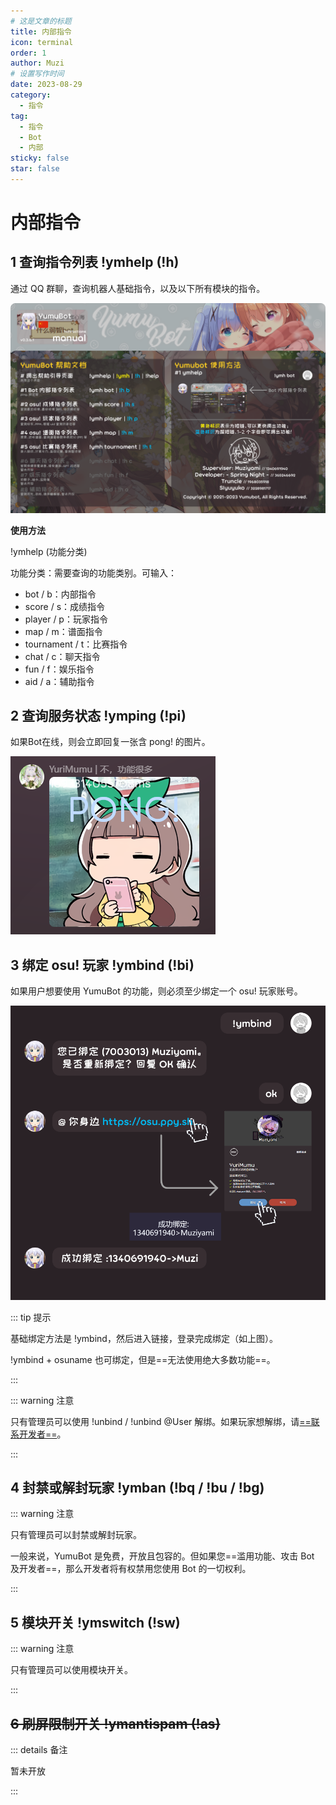 ```yaml
---
# 这是文章的标题
title: 内部指令
icon: terminal
order: 1
author: Muzi
# 设置写作时间
date: 2023-08-29
category:
  - 指令
tag:
  - 指令
  - Bot
  - 内部
sticky: false
star: false
---
```


# 内部指令

## 1 查询指令列表 !ymhelp (!h)

通过 QQ 群聊，查询机器人基础指令，以及以下所有模块的指令。

![指令列表](img/help-default.png)

**使用方法**

!ymhelp (功能分类)

功能分类：需要查询的功能类别。可输入：

- bot / b：内部指令
- score / s：成绩指令
- player / p：玩家指令
- map / m：谱面指令
- tournament / t：比赛指令
- chat / c：聊天指令
- fun / f：娱乐指令
- aid / a：辅助指令

## 2 查询服务状态 !ymping (!pi)

如果Bot在线，则会立即回复一张含 pong! 的图片。

![Bot 回复](img/bot-ping.png)

## 3 绑定 osu! 玩家 !ymbind (!bi)

如果用户想要使用 YumuBot 的功能，则必须至少绑定一个 osu! 玩家账号。

![Bot 绑定](img/bot-bind.png)

::: tip 提示

基础绑定方法是 !ymbind，然后进入链接，登录完成绑定（如上图）。

!ymbind + osuname 也可绑定，但是==无法使用绝大多数功能==。

:::

::: warning 注意

只有管理员可以使用 !unbind / !unbind @User 解绑。如果玩家想解绑，请<HopeIcon icon="link"/>[==联系开发者==](../about/dev.md)。

:::

## 4 封禁或解封玩家 !ymban (!bq / !bu / !bg)

::: warning 注意

只有管理员可以封禁或解封玩家。

一般来说，YumuBot 是免费，开放且包容的。但如果您==滥用功能、攻击 Bot 及开发者==，那么开发者将有权禁用您使用 Bot 的一切权利。

:::

## 5 模块开关 !ymswitch (!sw)

::: warning 注意

只有管理员可以使用模块开关。

:::

## ~~6 刷屏限制开关 !ymantispam (!as)~~

::: details 备注

暂未开放

:::